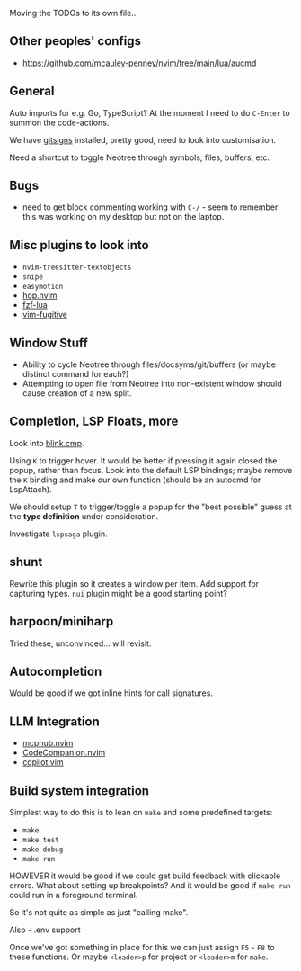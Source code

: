 Moving the TODOs to its own file...

## Other peoples' configs

  - https://github.com/mcauley-penney/nvim/tree/main/lua/aucmd

## General

Auto imports for e.g. Go, TypeScript? At the moment I need to do `C-Enter` to summon the code-actions.

We have [gitsigns](https://github.com/lewis6991/gitsigns.nvim) installed, pretty good, need to look into customisation.

Need a shortcut to toggle Neotree through symbols, files, buffers, etc.

## Bugs

  - need to get block commenting working with `C-/` - seem to remember this was working on my desktop but not on the laptop.

## Misc plugins to look into

  - `nvim-treesitter-textobjects`
  - `snipe`
  - `easymotion`
  - [hop.nvim](https://github.com/smoka7/hop.nvim)
  - [fzf-lua](https://github.com/ibhagwan/fzf-lua)
  - [vim-fugitive](https://github.com/tpope/vim-fugitive)

## Window Stuff

  - Ability to cycle Neotree through files/docsyms/git/buffers
    (or maybe distinct command for each?)
  - Attempting to open file from Neotree into non-existent window should cause creation of a new split.

## Completion, LSP Floats, more

Look into [blink.cmp](https://github.com/saghen/blink.cmp).

Using `K` to trigger hover. It would be better if pressing it again closed the popup, rather than focus.
Look into the default LSP bindings; maybe remove the `K` binding and make our own function (should be an autocmd for LspAttach).

We should setup `T` to trigger/toggle a popup for the "best possible" guess at the __type definition__ under consideration.

Investigate `lspsaga` plugin.

## shunt

Rewrite this plugin so it creates a window per item.
Add support for capturing types.
`nui` plugin might be a good starting point?

## harpoon/miniharp

Tried these, unconvinced... will revisit.

## Autocompletion

Would be good if we got inline hints for call signatures.

## LLM Integration

  - [mcphub.nvim](https://github.com/ravitemer/mcphub.nvim)
  - [CodeCompanion.nvim](https://codecompanion.olimorris.dev/)
  - [copilot.vim](https://github.com/github/copilot.vim)

## Build system integration

Simplest way to do this is to lean on `make` and some predefined targets:

  - `make`
  - `make test`
  - `make debug`
  - `make run`

HOWEVER it would be good if we could get build feedback with clickable errors.
What about setting up breakpoints?
And it would be good if `make run` could run in a foreground terminal.

So it's not quite as simple as just "calling make".

Also - .env support

Once we've got something in place for this we can just assign `F5` - `F8` to these functions. Or maybe `<leader>p` for project or `<leader>m` for `make`.
